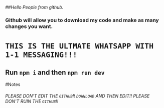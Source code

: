 ##_Hello People from github._

### **Github will allow you to download my code and make as many changes you want.**
# ```THIS IS THE ULTMATE WHATSAPP WITH 1-1 MESSAGING!!!```

## Run ```npm i``` and then ```npm run dev```
#Notes

###### _PLEASE DON'T EDIT THE ```GITHUB```!! ```DOWNLOAD``` AND THEN EDIT!! PLEASE DON'T RUIN THE ```GITHUB```!!_